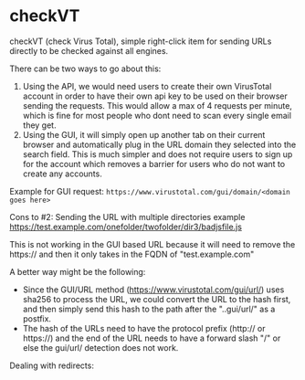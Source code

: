 # checkVT
checkVT (check Virus Total), simple right-click item for sending URLs directly to be checked against all engines.

There can be two ways to go about this:
1. Using the API, we would need users to create their own VirusTotal account in order to have their own api key to be used on their browser sending the requests. This would allow a max of 4 requests per minute, which is fine for most people who dont need to scan every single email they get.
2. Using the GUI, it will simply open up another tab on their current browser and automatically plug in the URL domain they selected into the search field. This is much simpler and does not require users to sign up for the account which removes a barrier for users who do not want to create any accounts.

Example for GUI request:
`https://www.virustotal.com/gui/domain/<domain goes here>`

Cons to #2:
Sending the URL with multiple directories example https://test.example.com/onefolder/twofolder/dir3/badjsfile.js

This is not working in the GUI based URL because it will need to remove the https:// and then it only takes in the FQDN of "test.example.com"

A better way might be the following:
- Since the GUI/URL method (https://www.virustotal.com/gui/url/) uses sha256 to process the URL, we could convert the URL to the hash first, and then simply send this hash to the path after the "..gui/url/" as a postfix.
- The hash of the URLs need to have the protocol prefix (http:// or https://) and the end of the URL needs to have a forward slash "/" or else the gui/url/ detection does not work.

Dealing with redirects:

